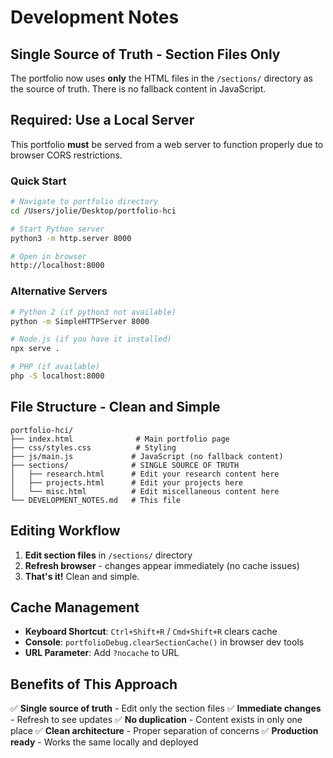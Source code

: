 # Development Notes

## Single Source of Truth - Section Files Only

The portfolio now uses **only** the HTML files in the `/sections/` directory as the source of truth. There is no fallback content in JavaScript.

## Required: Use a Local Server

This portfolio **must** be served from a web server to function properly due to browser CORS restrictions.

### Quick Start
```bash
# Navigate to portfolio directory
cd /Users/jolie/Desktop/portfolio-hci

# Start Python server
python3 -m http.server 8000

# Open in browser
http://localhost:8000
```

### Alternative Servers
```bash
# Python 2 (if python3 not available)
python -m SimpleHTTPServer 8000

# Node.js (if you have it installed)
npx serve .

# PHP (if available)
php -S localhost:8000
```

## File Structure - Clean and Simple
```
portfolio-hci/
├── index.html              # Main portfolio page
├── css/styles.css          # Styling
├── js/main.js             # JavaScript (no fallback content)
├── sections/              # SINGLE SOURCE OF TRUTH
│   ├── research.html      # Edit your research content here
│   ├── projects.html      # Edit your projects here
│   └── misc.html          # Edit miscellaneous content here
└── DEVELOPMENT_NOTES.md   # This file
```

## Editing Workflow

1. **Edit section files** in `/sections/` directory
2. **Refresh browser** - changes appear immediately (no cache issues)
3. **That's it!** Clean and simple.

## Cache Management

- **Keyboard Shortcut**: `Ctrl+Shift+R` / `Cmd+Shift+R` clears cache
- **Console**: `portfolioDebug.clearSectionCache()` in browser dev tools
- **URL Parameter**: Add `?nocache` to URL

## Benefits of This Approach

✅ **Single source of truth** - Edit only the section files
✅ **Immediate changes** - Refresh to see updates
✅ **No duplication** - Content exists in only one place
✅ **Clean architecture** - Proper separation of concerns
✅ **Production ready** - Works the same locally and deployed